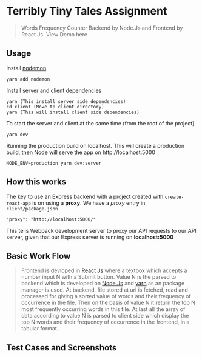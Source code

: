 # Terribly Tiny Tales Assignment

> Words Frequency Counter Backend by Node.Js and Frontend by React Js.
View Demo here

## Usage
Install [nodemon](https://github.com/remy/nodemon)

```
yarn add nodemon
```

Install server and client dependencies

```
yarn (This install server side dependencies)
cd client (Move tp client directory)
yarn (This will install client side dependencies)
```

To start the server and client at the same time (from the root of the project)

```
yarn dev
```

Running the production build on localhost. This will create a production build, then Node will serve the app on http://localhost:5000

```
NODE_ENV=production yarn dev:server
```

## How this works

The key to use an Express backend with a project created with `create-react-app` is on using a **proxy**. We have a _proxy_ entry in `client/package.json`

```
"proxy": "http://localhost:5000/"
```
This tells Webpack development server to proxy our API requests to our API server, given that our Express server is running on **localhost:5000**

## Basic Work Flow
>Frontend is devloped in [React Js](https://reactjs.org/) where a textbox which accepts a number input N with a Submit button.
Value N is the parsed to backend which is developed on [Node.Js](https://nodejs.org/) and [yarn](https://yarnpkg.com/) as an package manager is used.
At backend, file stored at url is fetched, read and processed for giving a sorted value of words and their frequency of occurrence in the file.
Then on the basis of value N it  return the top N most frequently occurring words in this file.
At last all the array of data according to value N is parsed to client side which display the top N words and their frequency of occurrence in the frontend, in a tabular format.

## Test Cases and Screenshots
